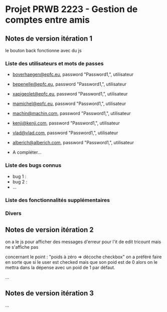 # Projet PRWB 2223 - Gestion de comptes entre amis

## Notes de version itération 1 

le bouton back fonctionne avec du js 

### Liste des utilisateurs et mots de passes

  * boverhaegen@epfc.eu, password "Password1,", utilisateur
  * bepenelle@epfc.eu, password "Password1,", utilisateur
  * xapigeolet@epfc.eu, password "Password1,", utilisateur
  * mamichel@epfc.eu, password "Password1,", utilisateur
  * machin@machin.com, password "Password1,", utilisateur
  * kenji@kenji.com, password "Password1,", utilisateur
  * vlad@vlad.com, password "Password1,", utilisateur
  * alberich@alberich.com, password "Password1,", utilisateur

  * A compléter...

### Liste des bugs connus
  * bug 1 : 
  * bug 2 :
  * ...

### Liste des fonctionnalités supplémentaires

### Divers

## Notes de version itération 2

on a le js pour afficher des messages d'erreur pour l'it de edit tricount mais ne s'affiche pas

concernant le point : "poids à zéro => décoche checkbox" on a préféré faire en sorte que si le user est checked mais que son poid est de 0 
alors on le mettra dans la dépense avec un poid de 1 par défaut.


...

## Notes de version itération 3 

...